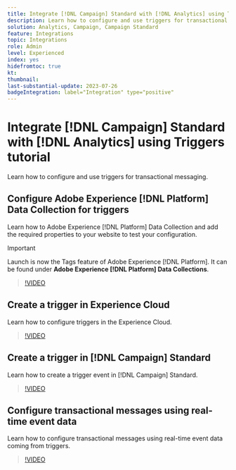 ```yaml
---
title: Integrate [!DNL Campaign] Standard with [!DNL Analytics] using Triggers  tutorial
description: Learn how to configure and use triggers for transactional messaging.
solution: Analytics, Campaign, Campaign Standard
feature: Integrations
topic: Integrations
role: Admin
level: Experienced
index: yes
hidefromtoc: true
kt:
thumbnail:
last-substantial-update: 2023-07-26
badgeIntegration: label="Integration" type="positive"
---
```


# Integrate [!DNL Campaign] Standard with [!DNL Analytics] using Triggers tutorial

Learn how to configure and use triggers for transactional messaging.

## Configure Adobe Experience [!DNL Platform] Data Collection for triggers

Learn how to Adobe Experience [!DNL Platform] Data Collection and add the required properties to your website to test your configuration.

>[!IMPORTANT]
>
> Launch is now the Tags feature of Adobe Experience [!DNL Platform]. It can be found under **Adobe Experience [!DNL Platform] Data Collections**.

>[!VIDEO](https://video.tv.adobe.com/v/332908?quality=12&learn=on)

## Create a trigger in Experience Cloud

Learn how to configure triggers in the Experience Cloud.

>[!VIDEO](https://video.tv.adobe.com/v/332624?quality=12&learn=on)

## Create a trigger in [!DNL Campaign] Standard

Learn how to create a trigger event in [!DNL Campaign] Standard.

>[!VIDEO](https://video.tv.adobe.com/v/332625?quality=12&learn=on)

## Configure transactional messages using real-time event data

Learn how to configure transactional messages using real-time event data coming from triggers.

>[!VIDEO](https://video.tv.adobe.com/v/332602?quality=12&learn=on)



